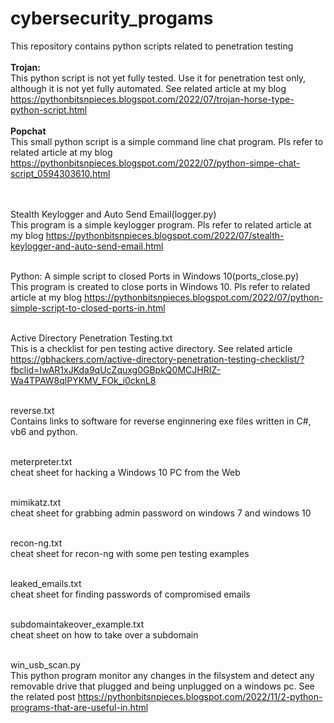 # cybersecurity_progams
This repository contains python scripts related to penetration testing
<br><br><b>Trojan:</b>
<br>This python script is not yet fully tested. Use it for penetration test only, although it is not yet fully automated. See related article at my blog https://pythonbitsnpieces.blogspot.com/2022/07/trojan-horse-type-python-script.html
<br><br><b>Popchat</b>
<br>This small python script is a simple command line chat program. Pls refer to related article at my blog https://pythonbitsnpieces.blogspot.com/2022/07/python-simpe-chat-script_0594303610.html

<br><br>Stealth Keylogger and Auto Send Email(logger.py)
<br> This program is a simple keylogger program. Pls refer to related article at my blog https://pythonbitsnpieces.blogspot.com/2022/07/stealth-keylogger-and-auto-send-email.html

<br>Python: A simple script to closed Ports in Windows 10(ports_close.py)
<br>This program is created to close ports in Windows 10. Pls refer to related article at my blog https://pythonbitsnpieces.blogspot.com/2022/07/python-simple-script-to-closed-ports-in.html

<br>Active Directory Penetration Testing.txt
<br>This is a checklist for pen testing active directory. See related article  https://gbhackers.com/active-directory-penetration-testing-checklist/?fbclid=IwAR1xJKda9qUcZquxg0GBpkQ0MCJHRIZ-Wa4TPAW8qlPYKMV_FOk_i0cknL8

<br>reverse.txt 
<br> Contains links to software for reverse enginnering exe files written in C#, vb6 and python.

<br>meterpreter.txt
<br>cheat sheet for hacking a Windows 10 PC from the Web

<br>mimikatz.txt
<br>cheat sheet for grabbing admin password on windows 7 and windows 10

<br>recon-ng.txt
<br>cheat sheet for recon-ng with some pen testing examples

<br>leaked_emails.txt
<br>cheat sheet for finding passwords of compromised emails

<br>subdomaintakeover_example.txt
<br> cheat sheet on how to take over a subdomain

<br>win_usb_scan.py
<br>This python program monitor any changes in the filsystem and detect any removable drive that plugged and being unplugged on a windows pc. See the related post https://pythonbitsnpieces.blogspot.com/2022/11/2-python-programs-that-are-useful-in.html
